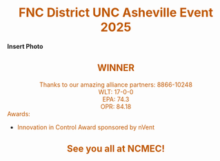 <div align="center">
<h1><span style="color:#bf5700">FNC District UNC Asheville Event 2025</span></h1>
</div>

**Insert Photo**


<div>
<div align="center">
<h2><span style="color:#bf5700">WINNER</span></h2>
</div>
<div>
<div align="center">
<bd><span style="color:#bf5700">Thanks to our amazing alliance partners: 8866-10248</span></bd>
</div>
<div>
<div align="center">
<bd><span style="color:#bf5700">WLT: 17-0-0</span></bd>
</div>
<div>
<div align="center">
<bd><span style="color:#bf5700">EPA: 74.3</span></bd>
</div>
<div>
<div align="center">
<bd><span style="color:#bf5700">OPR: 84.18</span></bd>
</div>
<div align="left">
<bd><span style="color:#bf5700">Awards:</span></bd>
</div>
</div>
<div align="left">
<bd><span style="color:#bf5700"></span></bd>
</div>
<div>
<ul><li><span style="color:#bf5700">Innovation in Control Award sponsored by nVent</span></li>
</ul> 
</div>

<div>
<div align="center">
<h2><span style="color:#bf5700">See you all at NCMEC!</span></h2>
</div>